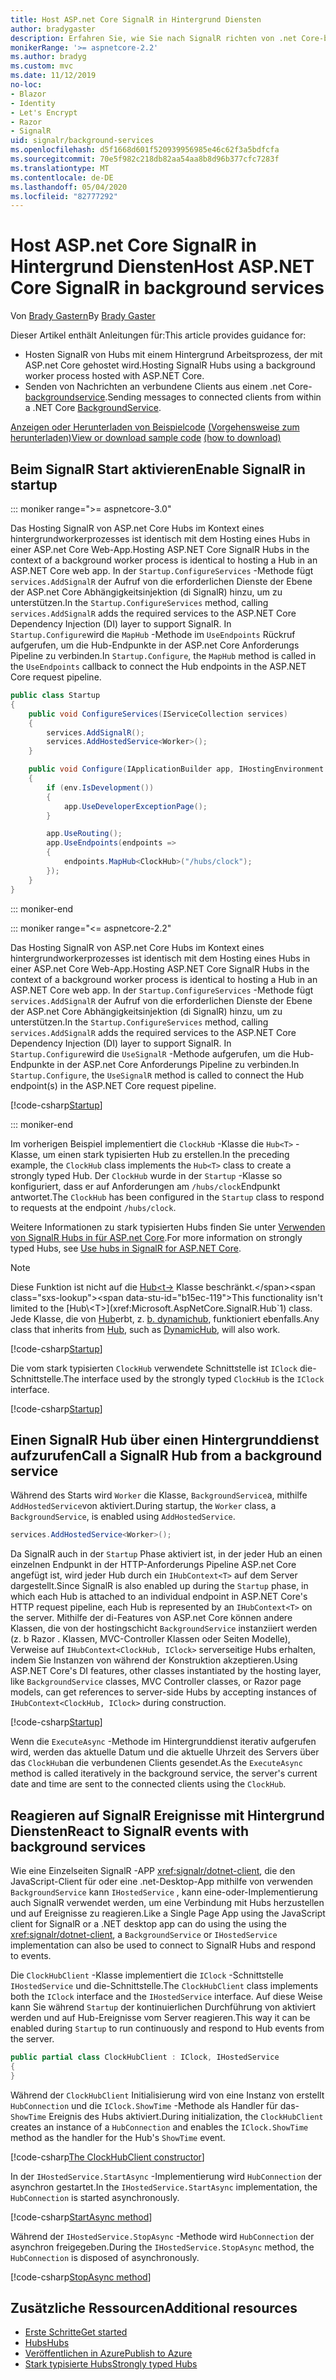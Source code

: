 ```yaml
---
title: Host ASP.net Core SignalR in Hintergrund Diensten
author: bradygaster
description: Erfahren Sie, wie Sie nach SignalR richten von .net Core-backgroundservice-Klassen an Clients senden.
monikerRange: '>= aspnetcore-2.2'
ms.author: bradyg
ms.custom: mvc
ms.date: 11/12/2019
no-loc:
- Blazor
- Identity
- Let's Encrypt
- Razor
- SignalR
uid: signalr/background-services
ms.openlocfilehash: d5f1668d601f520939956985e46c62f3a5bdfcfa
ms.sourcegitcommit: 70e5f982c218db82aa54aa8b8d96b377cfc7283f
ms.translationtype: MT
ms.contentlocale: de-DE
ms.lasthandoff: 05/04/2020
ms.locfileid: "82777292"
---
```

# <a name="host-aspnet-core-signalr-in-background-services"></a><span data-ttu-id="b15ec-103">Host ASP.net Core SignalR in Hintergrund Diensten</span><span class="sxs-lookup"><span data-stu-id="b15ec-103">Host ASP.NET Core SignalR in background services</span></span>

<span data-ttu-id="b15ec-104">Von [Brady Gastern](https://twitter.com/bradygaster)</span><span class="sxs-lookup"><span data-stu-id="b15ec-104">By [Brady Gaster](https://twitter.com/bradygaster)</span></span>

<span data-ttu-id="b15ec-105">Dieser Artikel enthält Anleitungen für:</span><span class="sxs-lookup"><span data-stu-id="b15ec-105">This article provides guidance for:</span></span>

* <span data-ttu-id="b15ec-106">Hosten SignalR von Hubs mit einem Hintergrund Arbeitsprozess, der mit ASP.net Core gehostet wird.</span><span class="sxs-lookup"><span data-stu-id="b15ec-106">Hosting SignalR Hubs using a background worker process hosted with ASP.NET Core.</span></span>
* <span data-ttu-id="b15ec-107">Senden von Nachrichten an verbundene Clients aus einem .net Core- [backgroundservice](xref:Microsoft.Extensions.Hosting.BackgroundService).</span><span class="sxs-lookup"><span data-stu-id="b15ec-107">Sending messages to connected clients from within a .NET Core [BackgroundService](xref:Microsoft.Extensions.Hosting.BackgroundService).</span></span>

<span data-ttu-id="b15ec-108">[Anzeigen oder Herunterladen von Beispielcode](https://github.com/dotnet/AspNetCore.Docs/tree/master/aspnetcore/signalr/background-service/sample/) [(Vorgehensweise zum herunterladen)](xref:index#how-to-download-a-sample)</span><span class="sxs-lookup"><span data-stu-id="b15ec-108">[View or download sample code](https://github.com/dotnet/AspNetCore.Docs/tree/master/aspnetcore/signalr/background-service/sample/) [(how to download)](xref:index#how-to-download-a-sample)</span></span>

## <a name="enable-signalr-in-startup"></a><span data-ttu-id="b15ec-109">Beim SignalR Start aktivieren</span><span class="sxs-lookup"><span data-stu-id="b15ec-109">Enable SignalR in startup</span></span>

::: moniker range=">= aspnetcore-3.0"

<span data-ttu-id="b15ec-110">Das Hosting SignalR von ASP.net Core Hubs im Kontext eines hintergrundworkerprozesses ist identisch mit dem Hosting eines Hubs in einer ASP.net Core Web-App.</span><span class="sxs-lookup"><span data-stu-id="b15ec-110">Hosting ASP.NET Core SignalR Hubs in the context of a background worker process is identical to hosting a Hub in an ASP.NET Core web app.</span></span> <span data-ttu-id="b15ec-111">In der `Startup.ConfigureServices` -Methode fügt `services.AddSignalR` der Aufruf von die erforderlichen Dienste der Ebene der ASP.net Core Abhängigkeitsinjektion (di SignalR) hinzu, um zu unterstützen.</span><span class="sxs-lookup"><span data-stu-id="b15ec-111">In the `Startup.ConfigureServices` method, calling `services.AddSignalR` adds the required services to the ASP.NET Core Dependency Injection (DI) layer to support SignalR.</span></span> <span data-ttu-id="b15ec-112">In `Startup.Configure`wird die `MapHub` -Methode im `UseEndpoints` Rückruf aufgerufen, um die Hub-Endpunkte in der ASP.net Core Anforderungs Pipeline zu verbinden.</span><span class="sxs-lookup"><span data-stu-id="b15ec-112">In `Startup.Configure`, the `MapHub` method is called in the `UseEndpoints` callback to connect the Hub endpoints in the ASP.NET Core request pipeline.</span></span>

```csharp
public class Startup
{
    public void ConfigureServices(IServiceCollection services)
    {
        services.AddSignalR();
        services.AddHostedService<Worker>();
    }

    public void Configure(IApplicationBuilder app, IHostingEnvironment env)
    {
        if (env.IsDevelopment())
        {
            app.UseDeveloperExceptionPage();
        }

        app.UseRouting();
        app.UseEndpoints(endpoints =>
        {
            endpoints.MapHub<ClockHub>("/hubs/clock");
        });
    }
}
```

::: moniker-end

::: moniker range="<= aspnetcore-2.2"

<span data-ttu-id="b15ec-113">Das Hosting SignalR von ASP.net Core Hubs im Kontext eines hintergrundworkerprozesses ist identisch mit dem Hosting eines Hubs in einer ASP.net Core Web-App.</span><span class="sxs-lookup"><span data-stu-id="b15ec-113">Hosting ASP.NET Core SignalR Hubs in the context of a background worker process is identical to hosting a Hub in an ASP.NET Core web app.</span></span> <span data-ttu-id="b15ec-114">In der `Startup.ConfigureServices` -Methode fügt `services.AddSignalR` der Aufruf von die erforderlichen Dienste der Ebene der ASP.net Core Abhängigkeitsinjektion (di SignalR) hinzu, um zu unterstützen.</span><span class="sxs-lookup"><span data-stu-id="b15ec-114">In the `Startup.ConfigureServices` method, calling `services.AddSignalR` adds the required services to the ASP.NET Core Dependency Injection (DI) layer to support SignalR.</span></span> <span data-ttu-id="b15ec-115">In `Startup.Configure`wird die `UseSignalR` -Methode aufgerufen, um die Hub-Endpunkte in der ASP.net Core Anforderungs Pipeline zu verbinden.</span><span class="sxs-lookup"><span data-stu-id="b15ec-115">In `Startup.Configure`, the `UseSignalR` method is called to connect the Hub endpoint(s) in the ASP.NET Core request pipeline.</span></span>

[!code-csharp[Startup](background-service/sample/Server/Startup.cs?name=Startup)]

::: moniker-end

<span data-ttu-id="b15ec-116">Im vorherigen Beispiel implementiert die `ClockHub` -Klasse die `Hub<T>` -Klasse, um einen stark typisierten Hub zu erstellen.</span><span class="sxs-lookup"><span data-stu-id="b15ec-116">In the preceding example, the `ClockHub` class implements the `Hub<T>` class to create a strongly typed Hub.</span></span> <span data-ttu-id="b15ec-117">Der `ClockHub` wurde in der `Startup` -Klasse so konfiguriert, dass er auf Anforderungen am `/hubs/clock`Endpunkt antwortet.</span><span class="sxs-lookup"><span data-stu-id="b15ec-117">The `ClockHub` has been configured in the `Startup` class to respond to requests at the endpoint `/hubs/clock`.</span></span>

<span data-ttu-id="b15ec-118">Weitere Informationen zu stark typisierten Hubs finden Sie unter [Verwenden von SignalR Hubs in für ASP.net Core](xref:signalr/hubs#strongly-typed-hubs).</span><span class="sxs-lookup"><span data-stu-id="b15ec-118">For more information on strongly typed Hubs, see [Use hubs in SignalR for ASP.NET Core](xref:signalr/hubs#strongly-typed-hubs).</span></span>

> [!NOTE]
> <span data-ttu-id="b15ec-119">Diese Funktion ist nicht auf die [Hub\<t->](xref:Microsoft.AspNetCore.SignalR.Hub`1) Klasse beschränkt.</span><span class="sxs-lookup"><span data-stu-id="b15ec-119">This functionality isn't limited to the [Hub\<T>](xref:Microsoft.AspNetCore.SignalR.Hub`1) class.</span></span> <span data-ttu-id="b15ec-120">Jede Klasse, die von [Hub](xref:Microsoft.AspNetCore.SignalR.Hub)erbt, z. [b. dynamichub](xref:Microsoft.AspNetCore.SignalR.DynamicHub), funktioniert ebenfalls.</span><span class="sxs-lookup"><span data-stu-id="b15ec-120">Any class that inherits from [Hub](xref:Microsoft.AspNetCore.SignalR.Hub), such as [DynamicHub](xref:Microsoft.AspNetCore.SignalR.DynamicHub), will also work.</span></span>

[!code-csharp[Startup](background-service/sample/Server/ClockHub.cs?name=ClockHub)]

<span data-ttu-id="b15ec-121">Die vom stark typisierten `ClockHub` verwendete Schnittstelle ist `IClock` die-Schnittstelle.</span><span class="sxs-lookup"><span data-stu-id="b15ec-121">The interface used by the strongly typed `ClockHub` is the `IClock` interface.</span></span>

[!code-csharp[Startup](background-service/sample/HubServiceInterfaces/IClock.cs?name=IClock)]

## <a name="call-a-signalr-hub-from-a-background-service"></a><span data-ttu-id="b15ec-122">Einen SignalR Hub über einen Hintergrunddienst aufzurufen</span><span class="sxs-lookup"><span data-stu-id="b15ec-122">Call a SignalR Hub from a background service</span></span>

<span data-ttu-id="b15ec-123">Während des Starts wird `Worker` die Klasse, `BackgroundService`a, mithilfe `AddHostedService`von aktiviert.</span><span class="sxs-lookup"><span data-stu-id="b15ec-123">During startup, the `Worker` class, a `BackgroundService`, is enabled using `AddHostedService`.</span></span>

```csharp
services.AddHostedService<Worker>();
```

<span data-ttu-id="b15ec-124">Da SignalR auch in der `Startup` Phase aktiviert ist, in der jeder Hub an einen einzelnen Endpunkt in der HTTP-Anforderungs Pipeline ASP.net Core angefügt ist, wird jeder Hub durch ein `IHubContext<T>` auf dem Server dargestellt.</span><span class="sxs-lookup"><span data-stu-id="b15ec-124">Since SignalR is also enabled up during the `Startup` phase, in which each Hub is attached to an individual endpoint in ASP.NET Core's HTTP request pipeline, each Hub is represented by an `IHubContext<T>` on the server.</span></span> <span data-ttu-id="b15ec-125">Mithilfe der di-Features von ASP.net Core können andere Klassen, die von der hostingschicht `BackgroundService` instanziiert werden (z. b Razor . Klassen, MVC-Controller Klassen oder Seiten Modelle), Verweise auf `IHubContext<ClockHub, IClock>` serverseitige Hubs erhalten, indem Sie Instanzen von während der Konstruktion akzeptieren.</span><span class="sxs-lookup"><span data-stu-id="b15ec-125">Using ASP.NET Core's DI features, other classes instantiated by the hosting layer, like `BackgroundService` classes, MVC Controller classes, or Razor page models, can get references to server-side Hubs by accepting instances of `IHubContext<ClockHub, IClock>` during construction.</span></span>

[!code-csharp[Startup](background-service/sample/Server/Worker.cs?name=Worker)]

<span data-ttu-id="b15ec-126">Wenn die `ExecuteAsync` -Methode im Hintergrunddienst iterativ aufgerufen wird, werden das aktuelle Datum und die aktuelle Uhrzeit des Servers über das `ClockHub`an die verbundenen Clients gesendet.</span><span class="sxs-lookup"><span data-stu-id="b15ec-126">As the `ExecuteAsync` method is called iteratively in the background service, the server's current date and time are sent to the connected clients using the `ClockHub`.</span></span>

## <a name="react-to-signalr-events-with-background-services"></a><span data-ttu-id="b15ec-127">Reagieren auf SignalR Ereignisse mit Hintergrund Diensten</span><span class="sxs-lookup"><span data-stu-id="b15ec-127">React to SignalR events with background services</span></span>

<span data-ttu-id="b15ec-128">Wie eine Einzelseiten SignalR -APP <xref:signalr/dotnet-client>, die den JavaScript-Client für oder eine .net-Desktop-App mithilfe von verwenden `BackgroundService` kann `IHostedService` , kann eine-oder-Implementierung auch SignalR verwendet werden, um eine Verbindung mit Hubs herzustellen und auf Ereignisse zu reagieren.</span><span class="sxs-lookup"><span data-stu-id="b15ec-128">Like a Single Page App using the JavaScript client for SignalR or a .NET desktop app can do using the using the <xref:signalr/dotnet-client>, a `BackgroundService` or `IHostedService` implementation can also be used to connect to SignalR Hubs and respond to events.</span></span>

<span data-ttu-id="b15ec-129">Die `ClockHubClient` -Klasse implementiert die `IClock` -Schnittstelle `IHostedService` und die-Schnittstelle.</span><span class="sxs-lookup"><span data-stu-id="b15ec-129">The `ClockHubClient` class implements both the `IClock` interface and the `IHostedService` interface.</span></span> <span data-ttu-id="b15ec-130">Auf diese Weise kann Sie während `Startup` der kontinuierlichen Durchführung von aktiviert werden und auf Hub-Ereignisse vom Server reagieren.</span><span class="sxs-lookup"><span data-stu-id="b15ec-130">This way it can be enabled during `Startup` to run continuously and respond to Hub events from the server.</span></span>

```csharp
public partial class ClockHubClient : IClock, IHostedService
{
}
```

<span data-ttu-id="b15ec-131">Während der `ClockHubClient` Initialisierung wird von eine Instanz von erstellt `HubConnection` und die `IClock.ShowTime` -Methode als Handler für das- `ShowTime` Ereignis des Hubs aktiviert.</span><span class="sxs-lookup"><span data-stu-id="b15ec-131">During initialization, the `ClockHubClient` creates an instance of a `HubConnection` and enables the `IClock.ShowTime` method as the handler for the Hub's `ShowTime` event.</span></span>

[!code-csharp[The ClockHubClient constructor](background-service/sample/Clients.ConsoleTwo/ClockHubClient.cs?name=ClockHubClientCtor)]

<span data-ttu-id="b15ec-132">In der `IHostedService.StartAsync` -Implementierung wird `HubConnection` der asynchron gestartet.</span><span class="sxs-lookup"><span data-stu-id="b15ec-132">In the `IHostedService.StartAsync` implementation, the `HubConnection` is started asynchronously.</span></span>

[!code-csharp[StartAsync method](background-service/sample/Clients.ConsoleTwo/ClockHubClient.cs?name=StartAsync)]

<span data-ttu-id="b15ec-133">Während der `IHostedService.StopAsync` -Methode wird `HubConnection` der asynchron freigegeben.</span><span class="sxs-lookup"><span data-stu-id="b15ec-133">During the `IHostedService.StopAsync` method, the `HubConnection` is disposed of asynchronously.</span></span>

[!code-csharp[StopAsync method](background-service/sample/Clients.ConsoleTwo/ClockHubClient.cs?name=StopAsync)]

## <a name="additional-resources"></a><span data-ttu-id="b15ec-134">Zusätzliche Ressourcen</span><span class="sxs-lookup"><span data-stu-id="b15ec-134">Additional resources</span></span>

* [<span data-ttu-id="b15ec-135">Erste Schritte</span><span class="sxs-lookup"><span data-stu-id="b15ec-135">Get started</span></span>](xref:tutorials/signalr)
* [<span data-ttu-id="b15ec-136">Hubs</span><span class="sxs-lookup"><span data-stu-id="b15ec-136">Hubs</span></span>](xref:signalr/hubs)
* [<span data-ttu-id="b15ec-137">Veröffentlichen in Azure</span><span class="sxs-lookup"><span data-stu-id="b15ec-137">Publish to Azure</span></span>](xref:signalr/publish-to-azure-web-app)
* [<span data-ttu-id="b15ec-138">Stark typisierte Hubs</span><span class="sxs-lookup"><span data-stu-id="b15ec-138">Strongly typed Hubs</span></span>](xref:signalr/hubs#strongly-typed-hubs)
